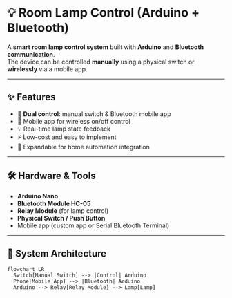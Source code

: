 # 💡 Room Lamp Control (Arduino + Bluetooth)

A **smart room lamp control system** built with **Arduino** and **Bluetooth communication**.  
The device can be controlled **manually** using a physical switch or **wirelessly** via a mobile app.

---

## ✨ Features
- 🔘 **Dual control**: manual switch & Bluetooth mobile app
- 📲 Mobile app for wireless on/off control
- 💡 Real-time lamp state feedback
- ⚡ Low-cost and easy to implement
- 🔧 Expandable for home automation integration

---

## 🛠️ Hardware & Tools
- **Arduino Nano**
- **Bluetooth Module HC-05**
- **Relay Module** (for lamp control)
- **Physical Switch / Push Button**
- Mobile app (custom app or Serial Bluetooth Terminal)

---

## 🔗 System Architecture
```mermaid
flowchart LR
  Switch[Manual Switch] --> |Control| Arduino
  Phone[Mobile App] --> |Bluetooth| Arduino
  Arduino --> Relay[Relay Module] --> Lamp[Lamp]

